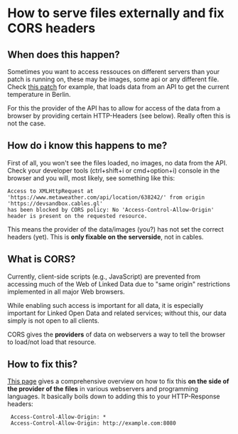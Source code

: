 # How to serve files externally and fix CORS headers

## When does this happen?

Sometimes you want to access ressouces on different servers than your patch is running on, these may be
images, some api or any different file. Check [this patch](https://cables.gl/p/5FQ08W) for example, that
loads data from an API to get the current temperature in Berlin.

For this the provider of the API has to allow for access of the data from a browser by providing
certain HTTP-Headers (see below). Really often this is not the case.

## How do i know this happens to me?

First of all, you won't see the files loaded, no images, no data from the API. Check your developer tools (ctrl+shift+i or cmd+option+i) console
in the browser and you will, most likely, see something like this:

```
Access to XMLHttpRequest at 'https://www.metaweather.com/api/location/638242/' from origin 'https://devsandbox.cables.gl'
has been blocked by CORS policy: No 'Access-Control-Allow-Origin' header is present on the requested resource.
```

This means the provider of the data/images (you?) has not set the correct headers (yet). This is **only fixable on the serverside**,
not in cables.

## What is CORS?
Currently, client-side scripts (e.g., JavaScript) are prevented from accessing much of the Web of 
Linked Data due to "same origin" restrictions implemented in all major Web browsers.

While enabling such access is important for all data, it is especially important for Linked Open Data and 
related services; without this, our data simply is not open to all clients.

CORS gives the **providers** of data on webservers a way to tell the browser to load/not load that resource.

## How to fix this?

[This page](https://www.w3.org/wiki/CORS_Enabled) gives a comprehensive overview on how to fix this **on the
side of the provider of the files** in various webservers and programming languages. It basically boils down
to adding this to your HTTP-Response headers:

```
 Access-Control-Allow-Origin: *
 Access-Control-Allow-Origin: http://example.com:8080
```
